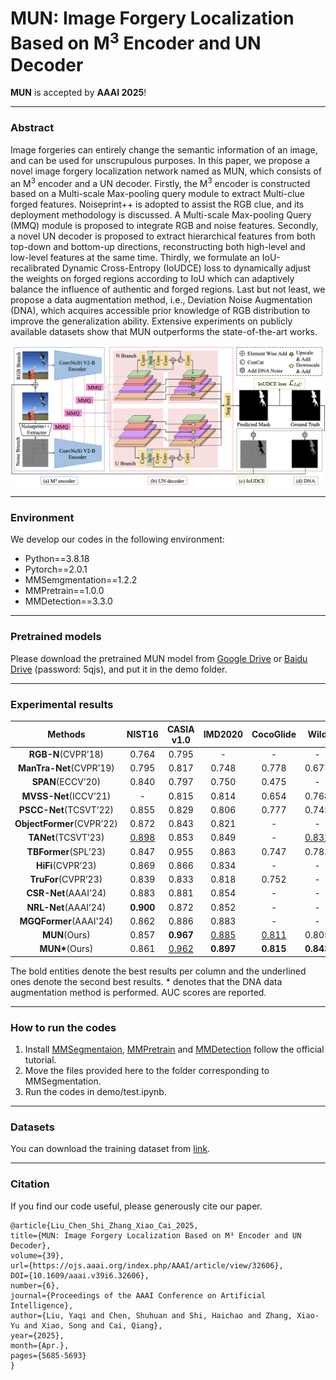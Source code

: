 # MUN: Image Forgery Localization Based on M<sup>3</sup> Encoder and UN Decoder

**MUN** is accepted by **AAAI 2025**!

---

### Abstract

Image forgeries can entirely change the semantic information of an image, and can be used for unscrupulous purposes. In this paper, we propose a novel image forgery localization network named as MUN, which consists of an M<sup>3</sup> encoder and a UN decoder. Firstly, the M<sup>3</sup> encoder is constructed based on a Multi-scale Max-pooling query module to extract Multi-clue forged  features. Noiseprint++ is adopted to assist the RGB clue, and  its deployment methodology is  discussed. A Multi-scale Max-pooling Query (MMQ) module is proposed to integrate RGB and noise features. Secondly, a novel UN decoder is proposed to extract hierarchical features from both top-down and bottom-up directions, reconstructing both high-level and low-level features at the same time. Thirdly, we formulate an  IoU-recalibrated Dynamic Cross-Entropy (IoUDCE) loss to dynamically adjust the weights on forged regions according to IoU which can adaptively balance the influence of authentic and forged regions. Last but not least, we propose a data augmentation method, i.e., Deviation Noise Augmentation (DNA), which acquires accessible prior knowledge of RGB distribution to improve the generalization ability. Extensive experiments on publicly available datasets show that MUN outperforms the state-of-the-art works.

![overview](overview.png)

---

### Environment

We develop our codes in the following environment:

- Python==3.8.18
- Pytorch==2.0.1
- MMSemgmentation==1.2.2
- MMPretrain==1.0.0
- MMDetection==3.3.0

---

### Pretrained models

Please download the pretrained MUN model from [Google Drive](https://drive.google.com/file/d/1Lww1Y3BX-DwzybwehSgdOv-yDNF1Pgm_/view?usp=drive_link) or [Baidu Drive](https://pan.baidu.com/s/1LA0Uh72qDUhe9De4aJczUQ?pwd=5qjs) (password: 5qjs), and put it in the demo folder.

---

### Experimental results

|          Methods          |    NIST16    |  CASIA v1.0  |   IMD2020    |  CocoGlide   |     Wild     |
| :-----------------------: | :----------: | :----------: | :----------: | :----------: | :----------: |
|    **RGB-N**(CVPR’18)     |    0.764     |    0.795     |      -       |      -       |      -       |
|  **ManTra-Net**(CVPR’19)  |    0.795     |    0.817     |    0.748     |    0.778     |    0.677     |
|     **SPAN**(ECCV’20)     |    0.840     |    0.797     |    0.750     |    0.475     |      -       |
|   **MVSS-Net**(ICCV’21)   |      -       |    0.815     |    0.814     |    0.654     |    0.768     |
|  **PSCC-Net**(TCSVT’22)   |    0.855     |    0.829     |    0.806     |    0.777     |    0.745     |
| **ObjectFormer**(CVPR’22) |    0.872     |    0.843     |    0.821     |      -       |      -       |
|    **TANet**(TCSVT’23)    | <u>0.898</u> |    0.853     |    0.849     |      -       | <u>0.832</u> |
|   **TBFormer**(SPL’23)    |    0.847     |    0.955     |    0.863     |    0.747     |    0.783     |
|     **HiFi**(CVPR’23)     |    0.869     |    0.866     |    0.834     |      -       |      -       |
|    **TruFor**(CVPR’23)    |    0.839     |    0.833     |    0.818     |    0.752     |      -       |
|   **CSR-Net**(AAAI’24)    |    0.883     |    0.881     |    0.854     |      -       |      -       |
|   **NRL-Net**(AAAI’24)    |  **0.900**   |    0.872     |    0.852     |      -       |      -       |
|  **MGQFormer**(AAAI'24)   |    0.862     |    0.886     |    0.883     |      -       |      -       |
|       **MUN**(Ours)       |    0.857     |  **0.967**   | <u>0.885</u> | <u>0.811</u> |    0.805     |
|      **MUN\***(Ours)      |    0.861     | <u>0.962</u> |  **0.897**   |  **0.815**   |  **0.843**   |


The bold entities denote the best results per column and the underlined ones denote the second best results. * denotes
that the DNA data augmentation method is performed. AUC scores are reported.

---

### How to run the codes

1. Install [MMSegmentaion](https://github.com/open-mmlab/mmsegmentation), [MMPretrain](https://github.com/open-mmlab/mmpretrain) and [MMDetection](https://github.com/open-mmlab/mmdetection) follow the official tutorial.
2. Move the files provided here to the folder corresponding to MMSegmentation.
3. Run the codes in demo/test.ipynb.

---

### Datasets

You can download the training dataset from [link](https://www.kaggle.com/datasets/hanhan0104/mydata).

---

### Citation

If you find our code useful, please generously cite our paper.

```
@article{Liu_Chen_Shi_Zhang_Xiao_Cai_2025,
title={MUN: Image Forgery Localization Based on M³ Encoder and UN Decoder},
volume={39},
url={https://ojs.aaai.org/index.php/AAAI/article/view/32606},
DOI={10.1609/aaai.v39i6.32606},
number={6},
journal={Proceedings of the AAAI Conference on Artificial Intelligence},
author={Liu, Yaqi and Chen, Shuhuan and Shi, Haichao and Zhang, Xiao-Yu and Xiao, Song and Cai, Qiang},
year={2025},
month={Apr.},
pages={5685-5693}
}
```


